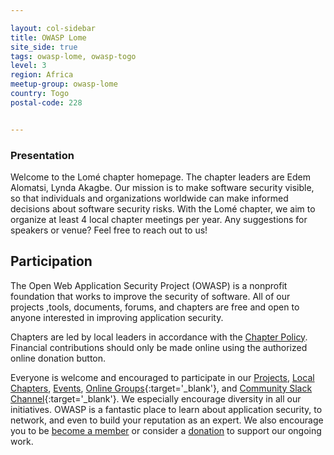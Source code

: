 ```yaml
---

layout: col-sidebar
title: OWASP Lome
site_side: true
tags: owasp-lome, owasp-togo
level: 3
region: Africa
meetup-group: owasp-lome
country: Togo
postal-code: 228


---
```


### Presentation
Welcome to the Lomé chapter homepage. The chapter leaders are Edem Alomatsi, Lynda Akagbe.
Our mission is to make software security visible, so that individuals and organizations worldwide can make informed decisions about software security risks.
With the Lomé chapter, we aim to organize at least 4 local chapter meetings per year. Any suggestions for speakers or venue? Feel free to reach out to us!



## Participation
The Open Web Application Security Project (OWASP) is a nonprofit foundation that works to improve the security of software. All of our projects ,tools, documents, forums, and chapters are free and open to anyone interested in improving application security. 

Chapters are led by local leaders in accordance with the [Chapter Policy](https://owasp.org/www-policy/). Financial contributions should only be made online using the authorized online donation button. 

Everyone is welcome and encouraged to participate in our [Projects](/projects), [Local Chapters](/chapters), [Events](/events), [Online Groups](https://groups.google.com/a/owasp.com/){:target='_blank'}, and [Community Slack Channel](https://owasp.slack.com/){:target='_blank'}. We especially encourage diversity in all our initiatives. OWASP is a fantastic place to learn about application security, to network, and even to build your reputation as an expert. We also encourage you to be [become a member](/membership) or consider a [donation](/donate) to support our ongoing work.
